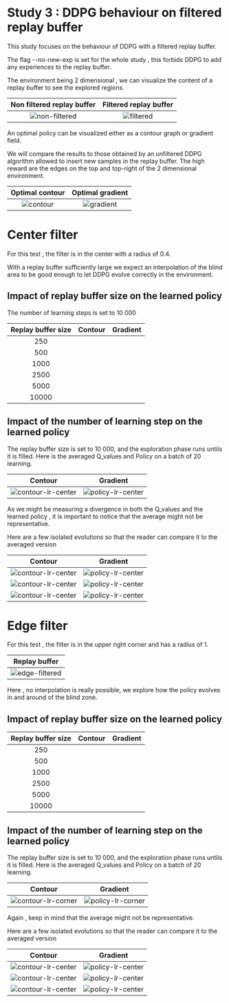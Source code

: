 # Study 3 : DDPG behaviour on filtered replay buffer

This study focuses on the behaviour of DDPG with a filtered replay buffer.

The flag --no-new-exp is set for the whole study , this forbids DDPG to add any experiences to the replay buffer.

The environment being 2 dimensional , we can visualize the content of a replay buffer to see the explored regions.

Non filtered replay buffer           |  Filtered replay buffer
:-------------------------:|:-------------------------:
![non-filtered](https://raw.githubusercontent.com/schott97l/RL_analysis/master/Studies/Study_3/images/non-filtered.png)   |  ![filtered](https://raw.githubusercontent.com/schott97l/RL_analysis/master/Studies/Study_3/images/filtered.png)


An optimal policy can be visualized either as a contour graph or gradient field.

We will compare the results to those obtained by an unfiltered DDPG algorithm allowed to insert new samples in the replay buffer. The high reward are the edges on the top and top-right of the 2 dimensional environment.

Optimal contour           |  Optimal gradient
:-------------------------:|:-------------------------:
![contour](https://raw.githubusercontent.com/schott97l/RL_analysis/master/Studies/Study_3/images/contour.png)   |  ![gradient](https://raw.githubusercontent.com/schott97l/RL_analysis/master/Studies/Study_3/images/gradient.png)


# Center filter

For this test , the filter is in the center with a radius of 0.4.

With a replay buffer sufficiently large we expect an interpolation of the blind area to be good enough to let DDPG evolve correctly in the environment.

## Impact of replay buffer size on the learned policy 

The number of learning steps is set to 10 000

| Replay buffer size  |  Contour | Gradient  |
|:-:|:-:|:-:|
|  250 |   |   |
|  500 |   |   |
|  1000 |   |   |
|  2500 |   |   |
|  5000 |   |   |
|  10000 |   |   |

## Impact of the number of learning step on the learned policy

The replay buffer size is set to 10 000, and the exploration phase runs untils it is filled.
Here is the averaged Q_values and Policy on a batch of 20 learning.

|  Contour | Gradient  |
|:-:|:-:|
| ![contour-lr-center](https://raw.githubusercontent.com/schott97l/RL_analysis/master/Studies/Study_3/visualizations/lr-center/visualizations/Q_contour_time_10000.gif) | ![policy-lr-center](https://raw.githubusercontent.com/schott97l/RL_analysis/master/Studies/Study_3/visualizations/lr-center/visualizations/Pi_arrow_time_10000.gif) |

As we might be measuring a divergence in both the Q_values and the learned policy , it is important to notice that the average might not be representative.

Here are a few isolated evolutions so that the reader can compare it to the averaged version 

|  Contour | Gradient  |
|:-:|:-:|
| ![contour-lr-center](https://raw.githubusercontent.com/schott97l/RL_analysis/master/Studies/Study_3/visualizations/lr-center-samples/samples/1/visualizations/Q_contour_time.gif) | ![policy-lr-center](https://raw.githubusercontent.com/schott97l/RL_analysis/master/Studies/Study_3/visualizations/lr-center-samples/samples/1/visualizations/Pi_arrow_time.gif) |
| ![contour-lr-center](https://raw.githubusercontent.com/schott97l/RL_analysis/master/Studies/Study_3/visualizations/lr-center-samples/samples/2/visualizations/Q_contour_time.gif) | ![policy-lr-center](https://raw.githubusercontent.com/schott97l/RL_analysis/master/Studies/Study_3/visualizations/lr-center-samples/samples/2/visualizations/Pi_arrow_time.gif) |
| ![contour-lr-center](https://raw.githubusercontent.com/schott97l/RL_analysis/master/Studies/Study_3/visualizations/lr-center-samples/samples/3/visualizations/Q_contour_time.gif) | ![policy-lr-center](https://raw.githubusercontent.com/schott97l/RL_analysis/master/Studies/Study_3/visualizations/lr-center-samples/samples/3/visualizations/Pi_arrow_time.gif) |
# Edge filter

For this test , the filter is in the upper right corner and has a radius of 1.

|  Replay buffer |
|:-:|
| ![edge-filtered](https://raw.githubusercontent.com/schott97l/RL_analysis/master/Studies/Study_3/images/edge-filtered.png)  |
Here , no interpolation is really possible,  we explore how the policy evolves in and around of the blind zone.

## Impact of replay buffer size on the learned policy 

| Replay buffer size  |  Contour | Gradient  |
|:-:|:-:|:-:|
|  250 |   |   |
|  500 |   |   |
|  1000 |   |   |
|  2500 |   |   |
|  5000 |   |   |
|  10000 |   |   |

## Impact of the number of learning step on the learned policy

The replay buffer size is set to 10 000, and the exploration phase runs untils it is filled.
Here is the averaged Q_values and Policy on a batch of 20 learning.

|  Contour | Gradient  |
|:-:|:-:|
| ![contour-lr-corner](https://raw.githubusercontent.com/schott97l/RL_analysis/master/Studies/Study_3/visualizations/lr-corner/visualizations/Q_contour_time_10000.gif) | ![policy-lr-corner](https://raw.githubusercontent.com/schott97l/RL_analysis/master/Studies/Study_3/visualizations/lr-corner/visualizations/Pi_arrow_time_10000.gif) |

Again , keep in mind that the average  might not be representative.

Here are a few isolated evolutions so that the reader can compare it to the averaged version 

|  Contour | Gradient  |
|:-:|:-:|
| ![contour-lr-center](https://raw.githubusercontent.com/schott97l/RL_analysis/master/Studies/Study_3/visualizations/lr-corner-samples/samples/1/visualizations/Q_contour_time.gif) | ![policy-lr-center](https://raw.githubusercontent.com/schott97l/RL_analysis/master/Studies/Study_3/visualizations/lr-corner-samples/samples/1/visualizations/Pi_arrow_time.gif) |
| ![contour-lr-center](https://raw.githubusercontent.com/schott97l/RL_analysis/master/Studies/Study_3/visualizations/lr-corner-samples/samples/2/visualizations/Q_contour_time.gif) | ![policy-lr-center](https://raw.githubusercontent.com/schott97l/RL_analysis/master/Studies/Study_3/visualizations/lr-corner-samples/samples/2/visualizations/Pi_arrow_time.gif) |
| ![contour-lr-center](https://raw.githubusercontent.com/schott97l/RL_analysis/master/Studies/Study_3/visualizations/lr-corner-samples/samples/3/visualizations/Q_contour_time.gif) | ![policy-lr-center](https://raw.githubusercontent.com/schott97l/RL_analysis/master/Studies/Study_3/visualizations/lr-corner-samples/samples/3/visualizations/Pi_arrow_time.gif)
